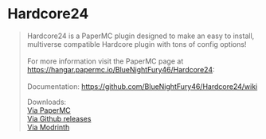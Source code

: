 ﻿# Hardcore24
> Hardcore24 is a PaperMC plugin designed to make an easy to install,
multiverse compatible Hardcore plugin with tons of config options!
><br><br>For more information visit the PaperMC page at https://hangar.papermc.io/BlueNightFury46/Hardcore24:
><br><br>Documentation: https://github.com/BlueNightFury46/Hardcore24/wiki
> 
>Downloads:
> <br> [Via PaperMC](https://hangar.papermc.io/BlueNightFury46/Hardcore24)
> <br> [Via Github releases](https://github.com/BlueNightFury46/Hardcore24/releases)
> <br> [Via Modrinth](https://modrinth.com/plugin/hardcore24)
